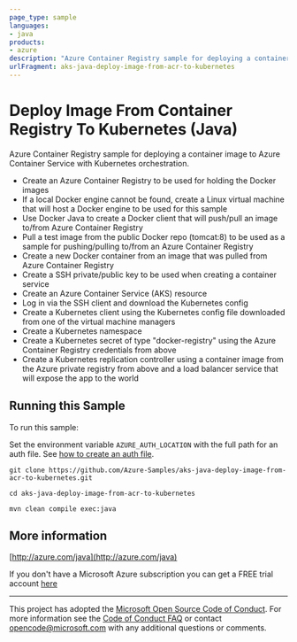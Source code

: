 ```yaml
---
page_type: sample
languages:
- java
products:
- azure
description: "Azure Container Registry sample for deploying a container image to Azure Container Service with Kubernetes orchestration."
urlFragment: aks-java-deploy-image-from-acr-to-kubernetes
---
```


# Deploy Image From Container Registry To Kubernetes (Java)


  Azure Container Registry sample for deploying a container image to Azure Container Service with Kubernetes orchestration.
   - Create an Azure Container Registry to be used for holding the Docker images
   - If a local Docker engine cannot be found, create a Linux virtual machine that will host a Docker engine to be used for this sample
   - Use Docker Java to create a Docker client that will push/pull an image to/from Azure Container Registry
   - Pull a test image from the public Docker repo (tomcat:8) to be used as a sample for pushing/pulling to/from an Azure Container Registry
   - Create a new Docker container from an image that was pulled from Azure Container Registry
   - Create a SSH private/public key to be used when creating a container service
   - Create an Azure Container Service (AKS) resource
   - Log in via the SSH client and download the Kubernetes config
   - Create a Kubernetes client using the Kubernetes config file downloaded from one of the virtual machine managers
   - Create a Kubernetes namespace
   - Create a Kubernetes secret of type "docker-registry" using the Azure Container Registry credentials from above
   - Create a Kubernetes replication controller using a container image from the Azure private registry from above and a load balancer service that will expose the app to the world
 

## Running this Sample

To run this sample:

Set the environment variable `AZURE_AUTH_LOCATION` with the full path for an auth file. See [how to create an auth file](https://github.com/Azure/azure-libraries-for-java/blob/master/AUTH.md).

    git clone https://github.com/Azure-Samples/aks-java-deploy-image-from-acr-to-kubernetes.git

    cd aks-java-deploy-image-from-acr-to-kubernetes

    mvn clean compile exec:java

## More information

[http://azure.com/java](http://azure.com/java)

If you don't have a Microsoft Azure subscription you can get a FREE trial account [here](http://go.microsoft.com/fwlink/?LinkId=330212)

---

This project has adopted the [Microsoft Open Source Code of Conduct](https://opensource.microsoft.com/codeofconduct/). For more information see the [Code of Conduct FAQ](https://opensource.microsoft.com/codeofconduct/faq/) or contact [opencode@microsoft.com](mailto:opencode@microsoft.com) with any additional questions or comments.
